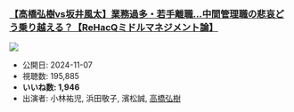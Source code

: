 ### [【高橋弘樹vs坂井風太】業務過多・若手離職...中間管理職の悲哀どう乗り越える？【ReHacQミドルマネジメント論】](https://www.youtube.com/watch?v=o2_g5mw4G64)
[![](https://img.youtube.com/vi/o2_g5mw4G64/sddefault.jpg)](https://www.youtube.com/watch?v=o2_g5mw4G64)
-   公開日: 2024-11-07
-   視聴数: 195,885
-   **いいね数: 1,946**
-   出演者: 小林祐児, 浜田敬子, 濱松誠, [高橋弘樹](/rehacq_fan/people/高橋弘樹 "wikilink")
